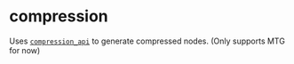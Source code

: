 # compression
Uses [`compression_api`](https://github.com/The4codeblocks/compression_api) to generate compressed nodes. (Only supports MTG for now)
